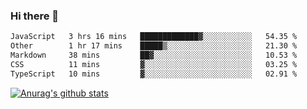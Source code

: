 ### Hi there 👋



<!--
**webB1an/webB1an** is a ✨ _special_ ✨ repository because its `README.md` (this file) appears on your GitHub profile.

Here are some ideas to get you started:

- 🔭 I’m currently working on ...
- 🌱 I’m currently learning ...
- 👯 I’m looking to collaborate on ...
- 🤔 I’m looking for help with ...
- 💬 Ask me about ...
- 📫 How to reach me: ...
- 😄 Pronouns: ...
- ⚡ Fun fact: ...
-->

<!--START_SECTION:waka-->

```txt
JavaScript   3 hrs 16 mins   █████████████▓░░░░░░░░░░░   54.35 %
Other        1 hr 17 mins    █████▒░░░░░░░░░░░░░░░░░░░   21.30 %
Markdown     38 mins         ██▓░░░░░░░░░░░░░░░░░░░░░░   10.53 %
CSS          11 mins         ▓░░░░░░░░░░░░░░░░░░░░░░░░   03.25 %
TypeScript   10 mins         ▓░░░░░░░░░░░░░░░░░░░░░░░░   02.91 %
```

<!--END_SECTION:waka-->


[![Anurag's github stats](https://github-readme-stats.vercel.app/api?username=webB1an&show_icons=true&theme=radical)](https://github.com/anuraghazra/github-readme-stats)

